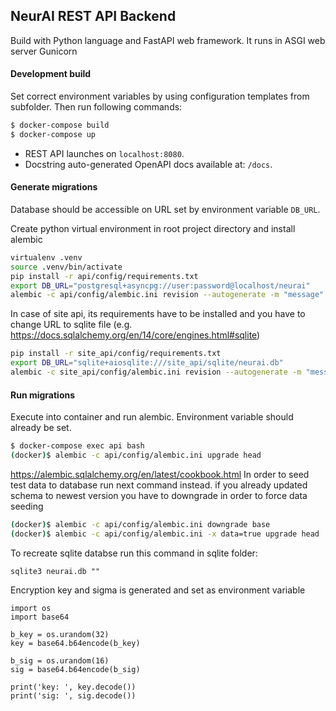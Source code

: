 ## NeurAI REST API Backend

Build with Python language and FastAPI web framework. It runs in ASGI web server Gunicorn

#### Development build

Set correct environment variables by using configuration templates from subfolder. Then run following commands:
```bash
$ docker-compose build
$ docker-compose up
```

- REST API launches on `localhost:8080`.
- Docstring auto-generated OpenAPI docs available at: `/docs`.



#### Generate migrations

Database should be accessible on URL set by environment variable  `DB_URL`.

Create python virtual environment in root project directory and install alembic

```bash
virtualenv .venv
source .venv/bin/activate
pip install -r api/config/requirements.txt
export DB_URL="postgresql+asyncpg://user:password@localhost/neurai"
alembic -c api/config/alembic.ini revision --autogenerate -m "message"
```

In case of site api, its requirements have to be installed and you have to
change URL to sqlite file (e.g. https://docs.sqlalchemy.org/en/14/core/engines.html#sqlite)
```bash
pip install -r site_api/config/requirements.txt
export DB_URL="sqlite+aiosqlite:///site_api/sqlite/neurai.db"
alembic -c site_api/config/alembic.ini revision --autogenerate -m "message"
```


#### Run migrations

Execute into container and run alembic. Environment variable should already be set.
```bash
$ docker-compose exec api bash
(docker)$ alembic -c api/config/alembic.ini upgrade head
```

https://alembic.sqlalchemy.org/en/latest/cookbook.html
In order to seed test data to database run next command instead. if you already updated schema
to newest version you have to downgrade in order to force data seeding
```bash
(docker)$ alembic -c api/config/alembic.ini downgrade base
(docker)$ alembic -c api/config/alembic.ini -x data=true upgrade head
```

To recreate sqlite databse run this command in sqlite folder:
```
sqlite3 neurai.db ""
```

Encryption key and sigma is generated and set as environment variable 
```
import os  
import base64

b_key = os.urandom(32)
key = base64.b64encode(b_key)

b_sig = os.urandom(16)
sig = base64.b64encode(b_sig)

print('key: ', key.decode())
print('sig: ', sig.decode())
```
